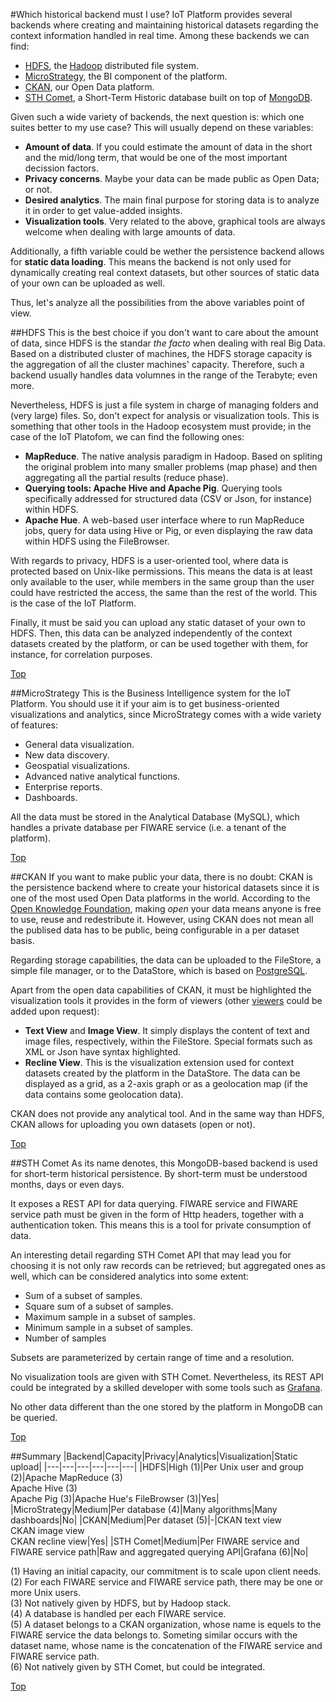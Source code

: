#<a name="top"></a>Which historical backend must I use?
IoT Platform provides several backends where creating and maintaining historical datasets regarding the context information handled in real time. Among these backends we can find:

* [HDFS](http://hadoop.apache.org/docs/current/hadoop-project-dist/hadoop-hdfs/HdfsUserGuide.html), the [Hadoop](http://hadoop.apache.org/) distributed file system.
* [MicroStrategy](https://www.microstrategy.com), the BI component of the platform.
* [CKAN](http://ckan.org/), our Open Data platform.
* [STH Comet](https://github.com/telefonicaid/IoT-STH), a Short-Term Historic database built on top of [MongoDB](https://www.mongodb.org/).

Given such a wide variety of backends, the next question is: which one suites better to my use case? This will usually depend on these variables:

* **Amount of data**. If you could estimate the amount of data in the short and the mid/long term, that would be one of the most important decission factors.
* **Privacy concerns**. Maybe your data can be made public as Open Data; or not.
* **Desired analytics**. The main final purpose for storing data is to analyze it in order to get value-added insights.
* **Visualization tools**. Very related to the above, graphical tools are always welcome when dealing with large amounts of data.

Additionally, a fifth variable could be wether the persistence backend allows for **static data loading**. This means the backend is not only used for dynamically creating real context datasets, but other sources of static data of your own can be uploaded as well.

Thus, let's analyze all the possibilities from the above variables point of view.

##HDFS
This is the best choice if you don't want to care about the amount of data, since HDFS is the standar *the facto* when dealing with real Big Data. Based on a distributed cluster of machines, the HDFS storage capacity is the aggregation of all the cluster machines' capacity. Therefore, such a backend usually handles data volumnes in the range of the Terabyte; even more.

Nevertheless, HDFS is just a file system in charge of managing folders and (very large) files. So, don't expect for analysis or visualization tools. This is something that other tools in the Hadoop ecosystem must provide; in the case of the IoT Platofom, we can find the following ones:

* **MapReduce**. The native analysis paradigm in Hadoop. Based on spliting the original problem into many smaller problems (map phase) and then aggregating all the partial results (reduce phase).
* **Querying tools: Apache Hive and Apache Pig**. Querying tools specifically addressed for structured data (CSV or Json, for instance) within HDFS.
* **Apache Hue**. A web-based user interface where to run MapReduce jobs, query for data using Hive or Pig, or even displaying the raw data within HDFS using the FileBrowser.

With regards to privacy, HDFS is a user-oriented tool, where data is protected based on Unix-like permissions. This means the data is at least only available to the user, while members in the same group than the user could have restricted the access, the same than the rest of the world. This is the case of the IoT Platform.

Finally, it must be said you can upload any static dataset of your own to HDFS. Then, this data can be analyzed independently of the context datasets created by the platform, or can be used together with them, for instance, for correlation purposes.

[Top](#top)

##MicroStrategy
This is the Business Intelligence system for the IoT Platform. You should use it if your aim is to get business-oriented visualizations and analytics, since MicroStrategy comes with a wide variety of features:

* General data visualization.
* New data discovery.
* Geospatial visualizations.
* Advanced native analytical functions.
* Enterprise reports.
* Dashboards.

All the data must be stored in the Analytical Database (MySQL), which handles a private database per FIWARE service (i.e. a tenant of the platform).

[Top](#top)

##CKAN
If you want to make public your data, there is no doubt: CKAN is the persistence backend where to create your historical datasets since it is one of the most used Open Data platforms in the world. According to the [Open Knowledge Foundation](https://okfn.org/opendata/), making *open* your data means anyone is free to use, reuse and redestribute it. However, using CKAN does not mean all the publised data has to be public, being configurable in a per dataset basis.

Regarding storage capabilities, the data can be uploaded to the FileStore, a simple file manager, or to the DataStore, which is based on [PostgreSQL](http://www.postgresql.org).

Apart from the open data capabilities of CKAN, it must be highlighted the visualization tools it provides in the form of viewers (other [viewers](http://docs.ckan.org/en/latest/maintaining/data-viewer.html) could be added upon request):

* **Text View** and **Image View**. It simply displays the content of text and image files, respectively, within the FileStore. Special formats such as XML or Json have syntax highlighted.
* **Recline View**. This is the visualization extension used for context datasets created by the platform in the DataStore. The data can be displayed as a grid, as a 2-axis graph or as a geolocation map (if the data contains some geolocation data).

CKAN does not provide any analytical tool. And in the same way than HDFS, CKAN allows for uploading you own datasets (open or not).

[Top](#top)

##STH Comet
As its name denotes, this MongoDB-based backend is used for short-term historical persistence. By short-term must be understood months, days or even days.

It exposes a REST API for data querying. FIWARE service and FIWARE service path must be given in the form of Http headers, together with a authentication token. This means this is a tool for private consumption of data.

An interesting detail regarding STH Comet API that may lead you for choosing it is not only raw records can be retrieved; but aggregated ones as well, which can be considered analytics into some extent:

* Sum of a subset of samples.
* Square sum of a subset of samples.
* Maximum sample in a subset of samples.
* Minimum sample in a subset of samples.
* Number of samples 

Subsets are parameterized by certain range of time and a resolution.

No visualization tools are given with STH Comet. Nevertheless, its REST API could be integrated by a skilled developer with some tools such as [Grafana](http://grafana.org/).

No other data different than the one stored by the platform in MongoDB can be queried.

[Top](#top)

##Summary
|Backend|Capacity|Privacy|Analytics|Visualization|Static upload|
|---|---|---|---|---|---|
|HDFS|High (1)|Per Unix user and group (2)|Apache MapReduce (3)<br>Apache Hive (3)<br>Apache Pig (3)|Apache Hue's FileBrowser (3)|Yes|
|MicroStrategy|Medium|Per database (4)|Many algorithms|Many dashboards|No|
|CKAN|Medium|Per dataset (5)|-|CKAN text view<br>CKAN image view<br>CKAN recline view|Yes|
|STH Comet|Medium|Per FIWARE service and FIWARE service path|Raw and aggregated querying API|Grafana (6)|No|

(1) Having an initial capacity, our commitment is to scale upon client needs.
<br>
(2) For each FIWARE service and FIWARE service path, there may be one or more Unix users.
<br>
(3) Not natively given by HDFS, but by Hadoop stack.
<br>
(4) A database is handled per each FIWARE service.
<br>
(5) A dataset belongs to a CKAN organization, whose name is equels to the FIWARE service the data belongs to. Someting similar occurs with the dataset name, whose name is the concatenation of the FIWARE service and FIWARE service path.
<br>
(6) Not natively given by STH Comet, but could be integrated.

[Top](#top)
